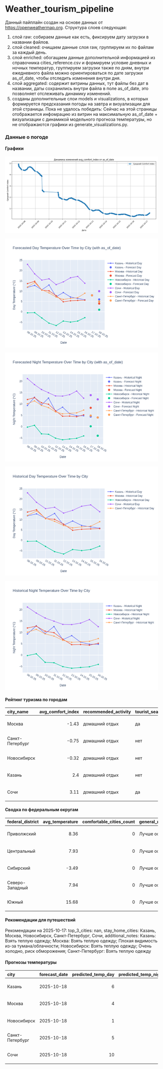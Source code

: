 # Weather_tourism_pipeline
Данный пайплайн создан на основе данных от https://openweathermap.org.
Структура слоев следующая:
  1) слой raw: 
  собираем данные как есть, фиксируем дату загрузки в названии файлов.
  2) слой cleaned:
  очищаем данные слоя raw, группируем их по файлам за каждый день.
  3) слой enriched:
  обогащаем данные дополнительной информацией из справочника cities_reference.csv и формируем условие дневных и ночных температур,
  группируем загрузки также по дням, внутри ежедневного файла можно ориентироваться по дате загрузки as_of_date, чтобы отследить изменения внутри дня.
  4) слой aggregated:
   содержит витрины данных, тут файлы без дат в названии, даты сохранились внутри файла в поле as_of_date, это позволняет отслеживать динамику изменений.
  6) созданы дополнительные слои models и visualizations, в которых формируется предсказания погоды на завтра и визуализации для этой страницы.
  Пока не удалось победить: Сейчас на этой страницы отображается инфомрацию из витрин на максимальную as_of_date + визуализации с динамикой модельного прогноза температуры, 
  но не отображаются графики из generate_visualizations.py.
<!-- WEATHER DATA START -->
### Данные о погоде

#### Графики
![Comfort Index Trend](data/visualizations/comfort_index_trend.png)

![Forecasted Day Temperature](data/visualizations/forecasted_day_temperature.png)

![Forecasted Night Temperature](data/visualizations/forecasted_night_temperature.png)

![Historical Day Temperature](data/visualizations/historical_day_temperature.png)

![Historical Night Temperature](data/visualizations/historical_night_temperature.png)

#### Рейтинг туризма по городам
| city_name       |   avg_comfort_index | recommended_activity   | tourist_season_match   | tourism_season   | tour_recommendation       | as_of_date          |
|:----------------|--------------------:|:-----------------------|:-----------------------|:-----------------|:--------------------------|:--------------------|
| Москва          |               -1.43 | домашний отдых         | да                     | Круглогодично    | домашний отдых в сезон    | 2025-10-17 09:35:00 |
| Санкт-Петербург |               -0.75 | домашний отдых         | нет                    | Май-Сентябрь     | домашний отдых вне сезона | 2025-10-17 09:35:00 |
| Новосибирск     |               -0.32 | домашний отдых         | нет                    | Июнь-Август      | домашний отдых вне сезона | 2025-10-17 09:35:00 |
| Казань          |                2.4  | домашний отдых         | нет                    | Май-Сентябрь     | домашний отдых вне сезона | 2025-10-17 09:35:00 |
| Сочи            |                3.11 | домашний отдых         | да                     | Май-Октябрь      | домашний отдых в сезон    | 2025-10-17 09:35:00 |

#### Сводка по федеральным округам
| federal_district   |   avg_temperature |   comfortable_cities_count | general_recommendation   | as_of_date          |
|:-------------------|------------------:|---------------------------:|:-------------------------|:--------------------|
| Приволжский        |              8.36 |                          0 | Лучше остаться дома      | 2025-10-17 09:35:00 |
| Центральный        |              7.93 |                          0 | Лучше остаться дома      | 2025-10-17 09:35:00 |
| Сибирский          |             -3.49 |                          0 | Лучше остаться дома      | 2025-10-17 09:35:00 |
| Северо-Западный    |              7.94 |                          0 | Лучше остаться дома      | 2025-10-17 09:35:00 |
| Южный              |             15.68 |                          0 | Лучше остаться дома      | 2025-10-17 09:35:00 |

#### Рекомендации для путешествий
Рекомендации на 2025-10-17: top_3_cities: nan, stay_home_cities: Казань, Москва, Новосибирск, Санкт-Петербург, Сочи, additional_notes: Казань: Взять теплую одежду; Москва: Взять теплую одежду; Плохая видимость из-за тумана/облачности; Новосибирск: Взять теплую одежду; Очень холодно, риск обморожения; Санкт-Петербург: Взять теплую одежду

#### Прогнозы температуры
| city            | forecast_date   |   predicted_temp_day |   predicted_temp_night | model_type       | as_of_date          |
|:----------------|:----------------|---------------------:|-----------------------:|:-----------------|:--------------------|
| Казань          | 2025-10-18      |                    6 |                      4 | LinearRegression | 2025-10-17 09:35:53 |
| Москва          | 2025-10-18      |                    4 |                      4 | LinearRegression | 2025-10-17 09:35:53 |
| Новосибирск     | 2025-10-18      |                    1 |                     -4 | LinearRegression | 2025-10-17 09:35:53 |
| Санкт-Петербург | 2025-10-18      |                    5 |                      4 | LinearRegression | 2025-10-17 09:35:53 |
| Сочи            | 2025-10-18      |                   10 |                     12 | LinearRegression | 2025-10-17 09:35:53 |


<!-- WEATHER DATA END -->
